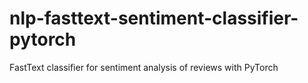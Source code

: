 # nlp-fasttext-sentiment-classifier-pytorch
FastText classifier for sentiment analysis of reviews with PyTorch
